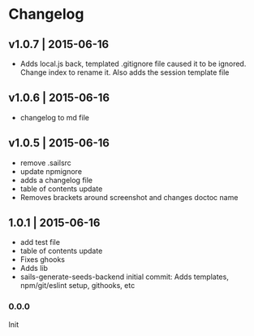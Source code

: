 # Changelog

## v1.0.7 | 2015-06-16
* Adds local.js back, templated .gitignore file caused it to be ignored. Change index to rename it. Also adds the session template file

## v1.0.6 | 2015-06-16
* changelog to md file

## v1.0.5 | 2015-06-16
 * remove .sailsrc
 * update npmignore
 * adds a changelog file
 * table of contents update
 * Removes brackets around screenshot and changes doctoc name

## 1.0.1 | 2015-06-16
 * add test file
 * table of contents update
 * Fixes ghooks
 * Adds lib
 * sails-generate-seeds-backend initial commit: Adds templates, npm/git/eslint setup, githooks, etc

### 0.0.0
Init





